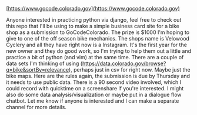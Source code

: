 [https://www.gocode.colorado.gov](https://www.gocode.colorado.gov)

Anyone interested in practicing python via django, feel free to check out this repo that I'll be using to make a simple business card site for a bike shop as a submission to GoCodeColorado. The prize is $1000 I'm hoping to give to one of the off season bike mechanics. The shops name is Velowood Cyclery and all they have right now is a Instagram. It's the first year for the new owner and they do good work, so I'm trying to help them out a little and practice a bit of python (and vim) at the same time. There are a couple of data sets I'm thinking of using (https://data.colorado.gov/browse?q=bike&sortBy=relevance), perhaps just in csv for right now. Maybe just the bike maps. Here are the rules again, the submission is due by Thursday and it needs to use public data. There is a 90 second video involved, which I could record with quicktime on a screenshare if you're interested. I might also do some data analysis/visualization or maybe put in a dialogue flow chatbot. Let me know if anyone is interested and I can make a separate channel for more details.
